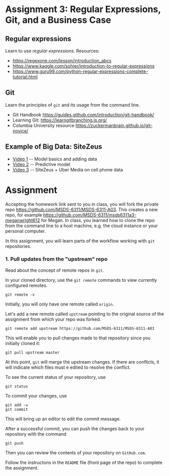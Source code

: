 # Assignment 3: Regular Expressions, Git, and a Business Case

## Regular expressions
Learn to use *regular expressions*. Resources:
* https://regexone.com/lesson/introduction_abcs
* https://www.kaggle.com/sohier/introduction-to-regular-expressions
* https://www.guru99.com/python-regular-expressions-complete-tutorial.html

## Git 
Learn the principles of `git` and its usage from the command line. 
* Git Handbook https://guides.github.com/introduction/git-handbook/
* Learning Git: https://learngitbranching.js.org/
* Columbia University resource https://zuckermanbrain.github.io/git-novice/

## Example of Big Data: SiteZeus 
* [Video 1](https://www.youtube.com/watch?v=c4m4HH19m5Q) -- Model basics and adding data 
* [Video 2](https://www.youtube.com/watch?v=CuihDgBtApI) -- Predictive model 
* [Video 3](https://www.youtube.com/watch?v=OHGxfjNzIHY) -- SiteZeus + Uber Media on cell phone data

# Assignment
Accepting the homework link sent to you in class, you will fork the private repo https://github.com/MSDS-6311/MSDS-6311-A03. This creates a new repo, for example https://github.com/MSDS-6311/msds6311a3-meganwright612 for Megan. In class, you learned how to clone the repo from the command line to a host machine, e.g. the cloud instance or your personal computer.

In this assignment, you will learn parts of the workflow working with `git` repositories.

### 1. Pull updates from the "upstream" repo 

Read about the concept of remote repos in `git`.

In your cloned directory, use the `git remote` commands to view currently configured remotes. 
```shell
git remote -v
```
Initially, you will only have one remote called `origin`.

Let's add a new remote called `upstream` pointing to the original source of the assignment from which your repo was forked.
```shell
git remote add upstream https://github.com/MSDS-6311/MSDS-6311-A03
```
This will enable you to pull changes made to that repository since you initially cloned it:
```shell
git pull upstream master 
```
At this point, `git` will merge the upstream changes. If there are conflicts, it will indicate which files must e edited to resolve the conflict.

To see the current status of your repository, use 
```
git status
```

To commit your changes, use
```
git add -u
git commit
```
This will  bring up an editor to edit the commit message.

After a successful commit, you can push the changes back to your repository with the command

```
git push
```

Then you can review the contents of your repository on `GitHub.com`.


Follow the instructons in the `README` file (front page of the repo) to complete the assignment.



